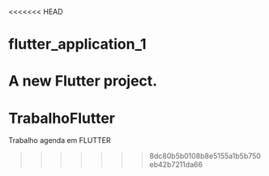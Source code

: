 <<<<<<< HEAD
# flutter_application_1

A new Flutter project.
=======
# TrabalhoFlutter
Trabalho agenda em FLUTTER
>>>>>>> 8dc80b5b0108b8e5155a1b5b750eb42b7211da66
